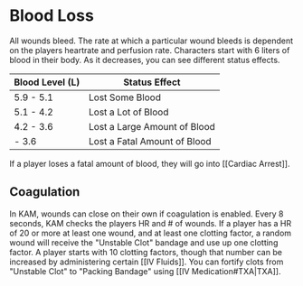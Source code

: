 # Blood Loss

All wounds bleed. The rate at which a particular wound bleeds is dependent on the players heartrate and perfusion rate. Characters start with 6 liters of blood in their body. As it decreases, you can see different status effects.

| Blood Level (L) | Status Effect                |
| --------------- | ---------------------------- |
| 5.9 - 5.1       | Lost Some Blood              |
| 5.1 - 4.2       | Lost a Lot of Blood          |
| 4.2 - 3.6       | Lost a Large Amount of Blood |
| - 3.6           | Lost a Fatal Amount of Blood |
If a player loses a fatal amount of blood, they will go into [[Cardiac Arrest]].

## Coagulation

In KAM, wounds can close on their own if coagulation is enabled. Every 8 seconds, KAM checks the players HR and # of wounds. If a player has a HR of 20 or more at least one wound, and at least one clotting factor, a random wound will receive the "Unstable Clot" bandage and use up one clotting factor. A player starts with 10 clotting factors, though that number can be increased by administering certain [[IV Fluids]]. You can fortify clots from "Unstable Clot" to "Packing Bandage" using [[IV Medication#TXA|TXA]].